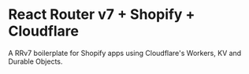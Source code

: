 # React Router v7 + Shopify + Cloudflare

A RRv7 boilerplate for Shopify apps using Cloudflare's Workers, KV and Durable Objects.
